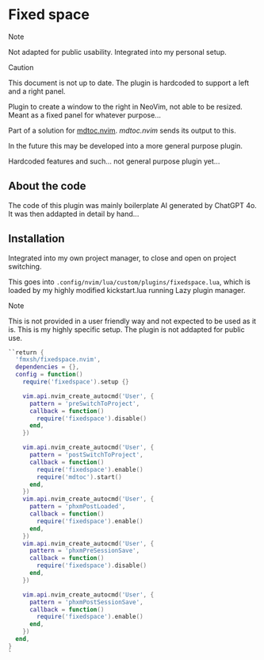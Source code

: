 # Fixed space

> [!NOTE]
> Not adapted for public usability. Integrated into my personal setup.

> [!CAUTION]
> This document is not up to date. The plugin is hardcoded to support a left and a right panel.

Plugin to create a window to the right in NeoVim, not able to be resized. Meant as a fixed panel for whatever purpose...

Part of a solution for [mdtoc.nvim](https://github.com/fmxsh/mdtoc.nvim). _mdtoc.nvim_ sends its output to this.

In the future this may be developed into a more general purpose plugin.

Hardcoded features and such... not general purpose plugin yet...

## About the code

The code of this plugin was mainly boilerplate AI generated by ChatGPT 4o. It was then addapted in detail by hand...

## Installation

Integrated into my own project manager, to close and open on project switching.

This goes into `.config/nvim/lua/custom/plugins/fixedspace.lua`, which is loaded by my highly modified kickstart.lua running Lazy plugin manager.

> [!Note]
> This is not provided in a user friendly way and not expected to be used as it is. This is my highly specific setup. The plugin is not addapted for public use.

```lua
``return {
  'fmxsh/fixedspace.nvim',
  dependencies = {},
  config = function()
    require('fixedspace').setup {}

    vim.api.nvim_create_autocmd('User', {
      pattern = 'preSwitchToProject',
      callback = function()
        require('fixedspace').disable()
      end,
    })

    vim.api.nvim_create_autocmd('User', {
      pattern = 'postSwitchToProject',
      callback = function()
        require('fixedspace').enable()
        require('mdtoc').start()
      end,
    })
    vim.api.nvim_create_autocmd('User', {
      pattern = 'phxmPostLoaded',
      callback = function()
        require('fixedspace').enable()
      end,
    })
    vim.api.nvim_create_autocmd('User', {
      pattern = 'phxmPreSessionSave',
      callback = function()
        require('fixedspace').disable()
      end,
    })

    vim.api.nvim_create_autocmd('User', {
      pattern = 'phxmPostSessionSave',
      callback = function()
        require('fixedspace').enable()
      end,
    })
  end,
}
`
```

